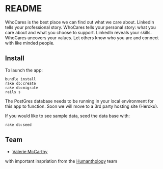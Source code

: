 # README

WhoCares is the best place we can find out what we care about. LinkedIn tells your professional story. WhoCares tells your personal story: what you care about and what you choose to support. LinkedIn reveals your skills. WhoCares uncovers your values. Let others know who you are and connect with like minded people. 

## Install
To launch the app:

```
bundle install
rake db:create
rake db:migrate
rails s
```
The PostGres database needs to be running in your local environment for this app to function. Soon we will move to a 3rd party hosting site (Heroku). 

If you would like to see sample data, seed the data base with:
```
rake db:seed
```

## Team


* [Valerie McCarthy](https://github.com/ValerieMcCarthy)

with important inspriation from the [Humanthology](http:www.humanthology.com) team